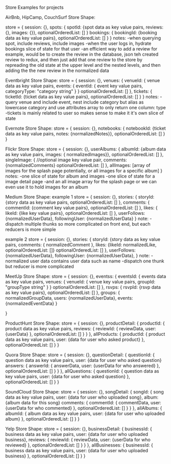 Store Examples for projects

AirBnb, HipCamp, CouchSurf Store Shape:
<!-- store = {
    session: {},
    spots: {
        ...normalizedData, optionalOrderedList: []
        },
    reviewsForOneSpot: {
        ...normalizedData, optionalOrderedList: []
        },
    bookings: {
        ...normalizedData, optionalOrderedList: []
        },
    images: {
        ...normalizedData, optionalOrderedList: []
        }
} -->
store = {
    session: {},
    spots: {
        spotId: {spot data as key value pairs, reviews:{}, images: {}}, optionalOrderedList: []
        }
    bookings: {
        bookingId: {booking data as key value pairs}, optionalOrderedList: []
        }
}
notes:
-when querying spot, include reviews, include images
-when the user logs in, hydrate bookings slice of state for that user
-an efficient way to add a review for example, would be to create the review in the database, json teh created review to redux, and then just add that one review to the store by repreading the old state at the upper level and the nested levels, and then adding the the new review in the normalized data


Eventbright Store Shape:
store = {
    session: {},
    venues: {
        venueId: {
            venue data as key value pairs,
            events: {
                eventId: {
                    event key value pairs,
                    categoryType: "category string"
                }
            }
        optionalOrderedList: []
        },
    tickets: {
        ticketId: {ticket data as key value pairs}, optionalOrderedList: []
        }
}
notes:
-query venue and include event, nest include category but alias as lowercase category and use attributes array to only return one column: type
-tickets is mainly related to user so makes sense to make it it's own slice of state


Evernote Store Shape:
store = {
    session: {},
    notebooks: {
        notebookId: {ticket data as key value pairs, notes: {normalizedNotes}}, optionalOrderedList: []
        }
}


Flickr Store Shape:
store = {
    session: {},
    userAlbums: {
        albumId: {album data as key value pairs, images: { normalizedImages}}, optionalOrderedList: []
        },
    singleImage: { //optional
        image key value pair, comments: {normalizedComments} optionalOrderedList: []
        },
    allImages: [array of images for the splash page potentially, or all images for a specific album]
}
notes:
-one slice of state for album and images
-one slice of state for a image detail page
-and an all image array for the splash page or we can even use it to hold images for an album


Medium Store Shape:
example 1
store = {
    session: {},
    stories: {
        storyId: {story data as key value pairs,
        optionalOrderedList: []
        },
    comments: {
        commentId: {comment key value pairs},
        optionalOrderedList: []
     },
    likes: {
        likeId: {like key value pairs},
        optionalOrderedList: []
        },
    userFollows: {normalizedUserData},
    followingUser: {normalizedUserData}
}
note:
-dispatch multiple thunks so more complicated on front end, but each reducers is more simple

example 2
store = {
    session: {},
    stories: {
        storyId: {story data as key value pairs,
        comments: {
            normalizedComment
            },
        likes: {likeId: normalizedLike, optionalOrderedList: []}
        optionalOrderedList: []
        },
    userFollows: {normalizedUserData},
    followingUser: {normalizedUserData},
}
note:
-normalized user data contains user data such as name
-dispatch one thunk but reducer is more complicated

MeetUp Store Shape:
store = {
    session: {},
    eventss: {
        eventsId: {
            events data as key value pairs,
            venues: {
                venueId: {
                    venue key value pairs,
                    groupId: "groupType string"
                }
            }
        optionalOrderedList: []
        },
    rsvps: {
        rsvpId: {rsvp data as key value pairs}, optionalOrderedList: []
        },
    groups: {
        normalizedGroupData,
        users: {normalizedUserData},
        events: {normalizedEventData}
        }

}


ProductHunt Store Shape:
store = {
    session: {},
    productDetail: {
        productId: {
                product data as key value pairs,
                reviews: {
                    reviewId: {
                            reviewData,
                            user: {userData}
                    },
                    optionalOrderedList: []
                }
        }
    },
    allProducts: {
        productId: {
            product data as key value pairs,
            user: {data for user who asked product}
        },
        optionalOrderedList: []
    }
}


Quora Store Shape:
store = {
    session: {},
    questionDetail: {
        questionId: {
                question data as key value pairs,
                user: {data for user who asked question}
                answers: {
                    answerId: {
                            answerData,
                            user: {userData for who answered}
                    },
                    optionalOrderedList: []
                }
        }
    },
    allQuestions: {
        questionId: {
            question data as key value pairs,
            user: {data for user who asked question}
        },
        optionalOrderedList: []
    }
}


SoundCloud Store Shape:
store = {
    session: {},
    songDetail: {
        songId: {
                song data as key value pairs,
                user: {data for user who uploaded song},
                album: {album data for this song}
                comments: {
                    commentId: {
                            commentData,
                            user: {userData for who commented}
                    },
                    optionalOrderedList: []
                }
        }
    },
    allAlbums: {
        albumId: {
            album data as key value pairs,
            user: {data for user who uploaded album}
        },
        optionalOrderedList: []
    }
}


Yelp Store Shape:
store = {
    session: {},
    businessDetail: {
        businessId: {
                business data as key value pairs,
                user: {data for user who uploaded business},
                reviews: {
                    reviewId: {
                            reviewData,
                            user: {userData for who reviewed}
                    },
                    optionalOrderedList: []
                }
        }
    },
    allBusinesses: {
        businessId: {
            business data as key value pairs,
            user: {data for user who uploaded business}
        },
        optionalOrderedList: []
    }
}

